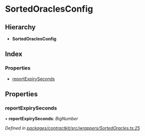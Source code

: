 # SortedOraclesConfig

## Hierarchy

* **SortedOraclesConfig**

## Index

### Properties

* [reportExpirySeconds](../interfaces/_wrappers_sortedoracles_.sortedoraclesconfig.md#reportexpiryseconds)

## Properties

### reportExpirySeconds

• **reportExpirySeconds**: _BigNumber_

_Defined in_ [_packages/contractkit/src/wrappers/SortedOracles.ts:25_](https://github.com/celo-org/celo-monorepo/blob/master/packages/contractkit/src/wrappers/SortedOracles.ts#L25)

